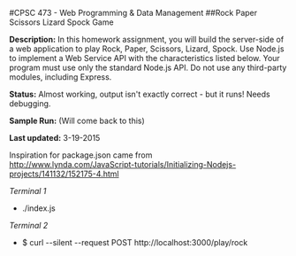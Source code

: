 #CPSC 473 - Web Programming & Data Management
##Rock Paper Scissors Lizard Spock Game

__Description:__ In this homework assignment, you will build the server-side of a web application to play Rock, Paper, Scissors, Lizard, Spock. Use Node.js to implement a Web Service API with the characteristics listed below.  Your program must use only the standard Node.js API.  Do not use any third-party modules, including Express.<br>

__Status:__ Almost working, output isn't exactly correct - but it runs! Needs debugging.<br>

__Sample Run:__ (Will come back to this)

__Last updated:__ 3-19-2015<br>

Inspiration for package.json came from<br> <http://www.lynda.com/JavaScript-tutorials/Initializing-Nodejs-projects/141132/152175-4.html><br>

_Terminal 1_

- ./index.js

_Terminal 2_

- $ curl --silent --request POST http://localhost:3000/play/rock
